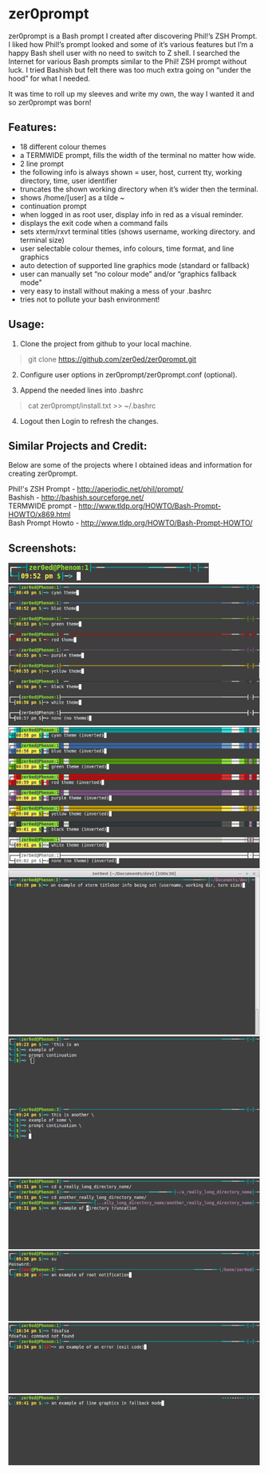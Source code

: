 zer0prompt
==========

zer0prompt is a Bash prompt I created after discovering Phil!’s ZSH Prompt. I liked how Phil!’s prompt looked and some of it’s various features but I’m a happy Bash shell user with no need to switch to Z shell. I searched the Internet for various Bash prompts similar to the Phil! ZSH prompt without luck. I tried Bashish but felt there was too much extra going on “under the hood” for what I needed.

It was time to roll up my sleeves and write my own, the way I wanted it and so zer0prompt was born!


Features:
---------

* 18 different colour themes
* a TERMWIDE prompt, fills the width of the terminal no matter how wide.
* 2 line prompt
* the following info is always shown = user, host, current tty, working directory, time, user identifier
* truncates the shown working directory when it’s wider then the terminal.
* shows /home/[user] as a tilde ~
* continuation prompt
* when logged in as root user, display info in red as a visual reminder.
* displays the exit code when a command fails
* sets xterm/rxvt terminal titles (shows username, working directory. and terminal size)
* user selectable colour themes, info colours, time format, and line graphics
* auto detection of supported line graphics mode (standard or fallback)
* user can manually set “no colour mode” and/or “graphics fallback mode"
* very easy to install without making a mess of your .bashrc
* tries not to pollute your bash environment!


Usage:
------

1. Clone the project from github to your local machine.

>  git clone https://github.com/zer0ed/zer0prompt.git

2. Configure user options in zer0prompt/zer0prompt.conf (optional).

3. Append the needed lines into .bashrc

>  cat zer0prompt/install.txt >> ~/.bashrc 

4. Logout then Login to refresh the changes.


Similar Projects and Credit:
----------------------------

Below are some of the projects where I obtained ideas and information for creating zer0prompt.

Phil!'s ZSH Prompt - http://aperiodic.net/phil/prompt/  
Bashish - http://bashish.sourceforge.net/  
TERMWIDE prompt - http://www.tldp.org/HOWTO/Bash-Prompt-HOWTO/x869.html  
Bash Prompt Howto - http://www.tldp.org/HOWTO/Bash-Prompt-HOWTO/  


Screenshots:
------------

![screenshot](.screenshots/prompt.png?raw=true "prompt")
![screenshot](.screenshots/colour_themes.png?raw=true "colour themes")
![screenshot](.screenshots/colour_themes_inverted.png?raw=true "colour themes inverted")
![screenshot](.screenshots/xterm_titlebar.png?raw=true "xterm titlebar")
![screenshot](.screenshots/prompt_continuation.png?raw=true "prompt continuation")
![screenshot](.screenshots/directory_truncation.png?raw=true "directory truncation")
![screenshot](.screenshots/root_notification.png?raw=true "root notification")
![screenshot](.screenshots/error_exit_code.png?raw=true "error exit code")
![screenshot](.screenshots/graphics_fallback_mode.png?raw=true "graphics fallback mode")
